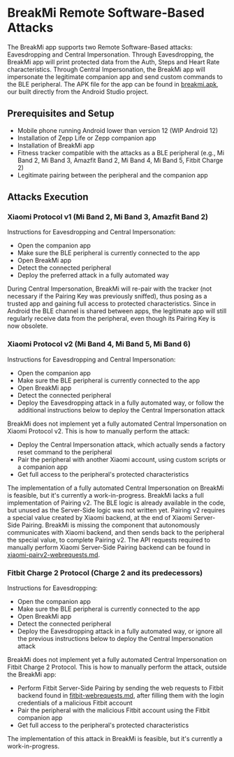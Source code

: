 # BreakMi Remote Software-Based Attacks

The BreakMi app supports two Remote Software-Based attacks: Eavesdropping and Central Impersonation.
Through Eavesdropping, the BreakMi app will print protected data from the Auth, Steps and Heart Rate characteristics.
Through Central Impersonation, the BreakMi app will impersonate the legitimate companion app and send custom commands to the BLE peripheral.
The APK file for the app can be found in [breakmi.apk](https://github.com/Skiti/BreakMi/blob/main/breakmi-app/breakmi.apk), our built directly from the Android Studio project.

## Prerequisites and Setup

* Mobile phone running Android lower than version 12 (WIP Android 12)
* Installation of Zepp Life or Zepp companion app
* Installation of BreakMi app
* Fitness tracker compatible with the attacks as a BLE peripheral (e.g., Mi Band 2, Mi Band 3, Amazfit Band 2, Mi Band 4, Mi Band 5, Fitbit Charge 2)
* Legitimate pairing between the peripheral and the companion app

## Attacks Execution

### Xiaomi Protocol v1 (Mi Band 2, Mi Band 3, Amazfit Band 2)

Instructions for Eavesdropping and Central Impersonation:
* Open the companion app
* Make sure the BLE peripheral is currently connected to the app
* Open BreakMi app
* Detect the connected peripheral
* Deploy the preferred attack in a fully automated way

During Central Impersonation, BreakMi will re-pair with the tracker (not necessary if the Pairing Key was previously sniffed), thus posing as a trusted app and gaining full access to protected characteristics. Since in Android the BLE channel is shared between apps, the legitimate app will still regularly receive data from the peripheral, even though its Pairing Key is now obsolete.

### Xiaomi Protocol v2 (Mi Band 4, Mi Band 5, Mi Band 6)

Instructions for Eavesdropping and Central Impersonation:
* Open the companion app
* Make sure the BLE peripheral is currently connected to the app
* Open BreakMi app
* Detect the connected peripheral
* Deploy the Eavesdropping attack in a fully automated way, or follow the additional instructions below to deploy the Central Impersonation attack

BreakMi does not implement yet a fully automated Central Impersonation on Xiaomi Protocol v2. This is how to manually perform the attack:
* Deploy the Central Impersonation attack, which actually sends a factory reset command to the peripheral
* Pair the peripheral with another Xiaomi account, using custom scripts or a companion app
* Get full access to the peripheral's protected characteristics

The implementation of a fully automated Central Impersonation on BreakMi is feasible, but it's currently a work-in-progress.
BreakMi lacks a full implementation of Pairing v2. The BLE logic is already available in the code, but unused as the Server-Side logic was not written yet.
Pairing v2 requires a special value created by Xiaomi backend, at the end of Xiaomi Server-Side Pairing. BreakMi is missing the component that autonomously communicates with Xiaomi backend, and then sends back to the peripheral the special value, to complete Pairing v2.
The API requests required to manually perform Xiaomi Server-Side Pairing backend can be found in [xiaomi-pairv2-webrequests.md](https://github.com/Skiti/BreakMi/blob/main/breakmi-app/xiaomi-pairv2-webrequests.md).

### Fitbit Charge 2 Protocol (Charge 2 and its predecessors)

Instructions for Eavesdropping:
* Open the companion app
* Make sure the BLE peripheral is currently connected to the app
* Open BreakMi app
* Detect the connected peripheral
* Deploy the Eavesdropping attack in a fully automated way, or ignore all the previous instructions below to deploy the Central Impersonation attack

BreakMi does not implement yet a fully automated Central Impersonation on Fitbit Charge 2 Protocol. This is how to manually perform the attack, outside the BreakMi app:
* Perform Fitbit Server-Side Pairing by sending the web requests to Fitbit backend found in [fitbit-webrequests.md](https://github.com/Skiti/BreakMi/blob/main/breakmi-app/fitbit-webrequests.md), after filling them with the login credentials of a malicious Fitbit account
* Pair the peripheral with the malicious Fitbit account using the Fitbit companion app
* Get full access to the peripheral's protected characteristics

The implementation of this attack in BreakMi is feasible, but it's currently a work-in-progress.

